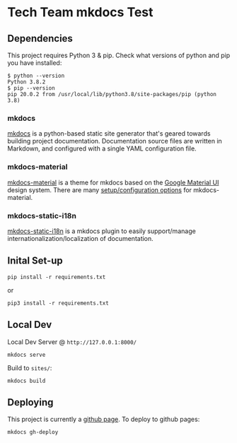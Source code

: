 # Tech Team mkdocs Test

## Dependencies

This project requires Python 3 & pip.  Check what versions of python and pip you have installed:

```
$ python --version
Python 3.8.2
$ pip --version
pip 20.0.2 from /usr/local/lib/python3.8/site-packages/pip (python 3.8)
```

### mkdocs

[mkdocs](https://www.mkdocs.org/) is a python-based static site generator that's geared towards building project documentation. Documentation source files are written in Markdown, and configured with a single YAML configuration file.

### mkdocs-material

[mkdocs-material](https://squidfunk.github.io/mkdocs-material/) is a theme for mkdocs based on the [Google Material UI](https://material.io/design)  design system.  There are many [setup/configuration options](https://squidfunk.github.io/mkdocs-material/setup/changing-the-colors/) for mkdocs-material.

### mkdocs-static-i18n

[mkdocs-static-i18n](https://github.com/ultrabug/mkdocs-static-i18n/) is a mkdocs plugin to easily support/manage internationalization/localization of documentation.

## Inital Set-up

```
pip install -r requirements.txt
```

or

```
pip3 install -r requirements.txt
```

## Local Dev

Local Dev Server @ `http://127.0.0.1:8000/`

```
mkdocs serve
```

Build to `sites/`:

```
mkdocs build
```

## Deploying

This project is currently a [github page](https://lsst-epo.github.io/tech-team-docs).  To deploy to github pages:

```
mkdocs gh-deploy
```